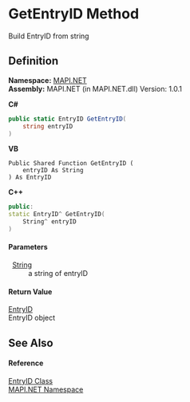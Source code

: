 # GetEntryID Method


Build EntryID from string



## Definition
**Namespace:** <a href="N_MAPI_NET.md">MAPI.NET</a>  
**Assembly:** MAPI.NET (in MAPI.NET.dll) Version: 1.0.1

**C#**
``` C#
public static EntryID GetEntryID(
	string entryID
)
```
**VB**
``` VB
Public Shared Function GetEntryID ( 
	entryID As String
) As EntryID
```
**C++**
``` C++
public:
static EntryID^ GetEntryID(
	String^ entryID
)
```



#### Parameters
<dl><dt>  <a href="https://learn.microsoft.com/dotnet/api/system.string" target="_blank" rel="noopener noreferrer">String</a></dt><dd>a string of entryID</dd></dl>

#### Return Value
<a href="T_MAPI_NET_EntryID.md">EntryID</a>  
EntryID object

## See Also


#### Reference
<a href="T_MAPI_NET_EntryID.md">EntryID Class</a>  
<a href="N_MAPI_NET.md">MAPI.NET Namespace</a>  
